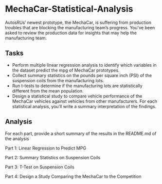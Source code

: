 # MechaCar-Statistical-Analysis
AutosRUs’ newest prototype, the MechaCar, is suffering from production troubles that are blocking the manufacturing team’s progress. You've been asked to review the production data for insights that may help the manufacturing team.

## Tasks
- Perform multiple linear regression analysis to identify which variables in the dataset predict the mpg of MechaCar prototypes.
- Collect summary statistics on the pounds per square inch (PSI) of the suspension coils from the manufacturing lots.
- Run t-tests to determine if the manufacturing lots are statistically different from the mean population.
- Design a statistical study to compare vehicle performance of the MechaCar vehicles against vehicles from other manufacturers. For each statistical analysis, you’ll write a summary interpretation of the findings.



## Analysis
For each part, provide a short summary of the results in the README.md of the analysis

Part 1: Linear Regression to Predict MPG

Part 2: Summary Statistics on Suspension Coils

Part 3: T-Test on Suspension Coils

Part 4: Design a Study Comparing the MechaCar to the Competition

